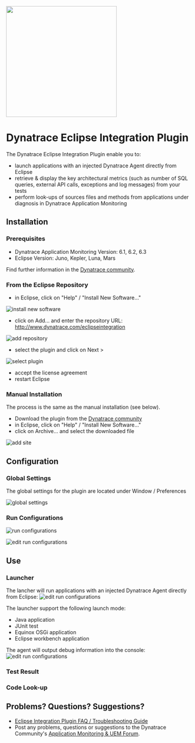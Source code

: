 <img src="/img/logo/eclipse.png" width="300" />


# Dynatrace Eclipse Integration Plugin


The Dynatrace Eclipse Integration Plugin enable you to:
* launch applications with an injected Dynatrace Agent directly from Eclipse
* retrieve & display the key architectural metrics (such as number of SQL queries, external API calls, exceptions and log messages) from your tests
* perform look-ups of sources files and methods from applications under diagnosis in Dynatrace Application Monitoring</td>
</tr>
</table>

## Installation

### Prerequisites

* Dynatrace Application Monitoring Version: 6.1, 6.2, 6.3
* Eclipse Version: Juno, Kepler, Luna, Mars

Find further information in the [Dynatrace community](https://community.dynatrace.com/community/display/DL/Dynatrace+Eclipse+Integration+Plugin).

### From the Eclipse Repository

* in Eclipse, click on "Help" / "Install New Software..."

![install new software](/img/conf/install_new_software.png)
* click on Add... and enter the repository URL: http://www.dynatrace.com/eclipseintegration

![add repository](/img/conf/add_repository.png)

* select the plugin and click on Next >

![select plugin](/img/conf/install_local.png)
* accept the license agreement
* restart Eclipse


### Manual Installation

The process is the same as the manual installation (see below). 

* Download the plugin from the [Dynatrace community](https://community.dynatrace.com/community/display/DL/Dynatrace+Eclipse+Integration+Plugin)
* in Eclipse, click on "Help" / "Install New Software..."
* click on Archive... and select the downloaded file

![add site](/img/conf/add_site.png)


## Configuration

### Global Settings

The global settings for the plugin are located under Window / Preferences

![global settings](/img/conf/global_settings.png)

### Run Configurations 

![run configurations](/img/conf/run_with_appmon_configuration.png) 

![edit run configurations](/img/conf/run_with_appmon_configuration_2.png) 

## Use

### Launcher

The lancher will run applications with an injected Dynatrace Agent directly from Eclipse:
![edit run configurations](/img/use/launcher.png) 

The launcher support the following launch mode:
* Java application
* JUnit test
* Equinox OSGi application
* Eclipse workbench application

The agent will output debug information into the console:
![edit run configurations](/img/use/launcher_console.png) 


### Test Result

### Code Look-up

## Problems? Questions? Suggestions?

* [Eclipse Integration Plugin FAQ / Troubleshooting Guide](FAQ.md)
* Post any problems, questions or suggestions to the Dynatrace Community's [Application Monitoring & UEM Forum](https://answers.dynatrace.com/spaces/146/index.html).
